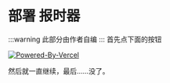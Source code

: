 # 部署 报时器
:::warning
此部分由作者自编
:::
首先点下面的按钮

[![Powered-By-Vercel](/Powered-By-Vercel.png)](https://vercel.com/new/yangrenruiyrrs-projects/clone?repository-url=https%3A%2F%2Fgithub.com%2Fyangrenruiyrr%2Ftime)

然后就一直继续，最后……没了。